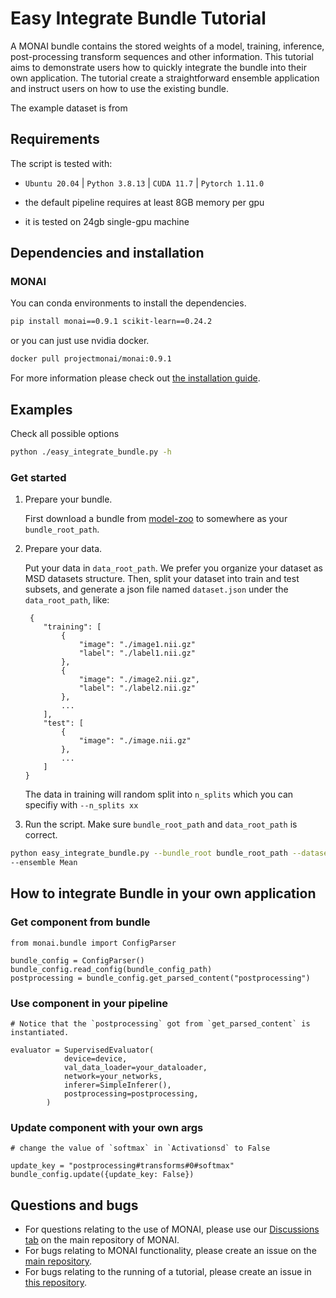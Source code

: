 # Easy Integrate Bundle Tutorial

A MONAI bundle contains the stored weights of a model, training, inference, post-processing transform sequences and other information. This tutorial aims to demonstrate users how to quickly integrate the bundle into their own application. 
The tutorial create a straightforward ensemble application and instruct users on how to use the existing bundle.

The example dataset is from 

## Requirements

The script is tested with:

- `Ubuntu 20.04` | `Python 3.8.13` | `CUDA 11.7` | `Pytorch 1.11.0`

- the default pipeline requires at least 8GB memory per gpu

- it is tested on 24gb single-gpu machine

## Dependencies and installation

### MONAI

You can conda environments to install the dependencies.

```bash
pip install monai==0.9.1 scikit-learn==0.24.2
```

or you can just use nvidia docker.
```bash
docker pull projectmonai/monai:0.9.1
```

For more information please check out [the installation guide](https://docs.monai.io/en/latest/installation.html).

## Examples


Check all possible options

```bash
python ./easy_integrate_bundle.py -h
```
### Get started
1. Prepare your bundle.

    First download a bundle from [model-zoo](https://github.com/Project-MONAI/model-zoo/releases/tag/hosting_storage_v1) to somewhere as your `bundle_root_path`.

2. Prepare your data. 
    
    Put your data in `data_root_path`. We prefer you organize your dataset as MSD datasets structure. Then, split your dataset into train and test subsets, and generate a json file named `dataset.json` under the `data_root_path`, like:
    ```
     {
        "training": [
            {
                "image": "./image1.nii.gz"
                "label": "./label1.nii.gz"
            },
            {
                "image": "./image2.nii.gz",
                "label": "./label2.nii.gz"
            },
            ...
        ],
        "test": [
            {
                "image": "./image.nii.gz"
            },
            ...
        ]
    }
    ```
    The data in training will random split into `n_splits` which you can specifiy with `--n_splits xx`

3. Run the script. Make sure `bundle_root_path` and `data_root_path` is correct.
```bash
python easy_integrate_bundle.py --bundle_root bundle_root_path --dataset_dir data_root_path
--ensemble Mean
```

## **How to integrate Bundle in your own application**
### Get component from bundle
```
from monai.bundle import ConfigParser

bundle_config = ConfigParser()
bundle_config.read_config(bundle_config_path)
postprocessing = bundle_config.get_parsed_content("postprocessing")
```
### Use component in your pipeline
```
# Notice that the `postprocessing` got from `get_parsed_content` is instantiated.

evaluator = SupervisedEvaluator(
            device=device,
            val_data_loader=your_dataloader,
            network=your_networks,
            inferer=SimpleInferer(),
            postprocessing=postprocessing,
        )
```
### Update component with your own args
```
# change the value of `softmax` in `Activationsd` to False

update_key = "postprocessing#transforms#0#softmax"
bundle_config.update({update_key: False})
```

## Questions and bugs

- For questions relating to the use of MONAI, please use our [Discussions tab](https://github.com/Project-MONAI/MONAI/discussions) on the main repository of MONAI.
- For bugs relating to MONAI functionality, please create an issue on the [main repository](https://github.com/Project-MONAI/MONAI/issues).
- For bugs relating to the running of a tutorial, please create an issue in [this repository](https://github.com/Project-MONAI/Tutorials/issues).